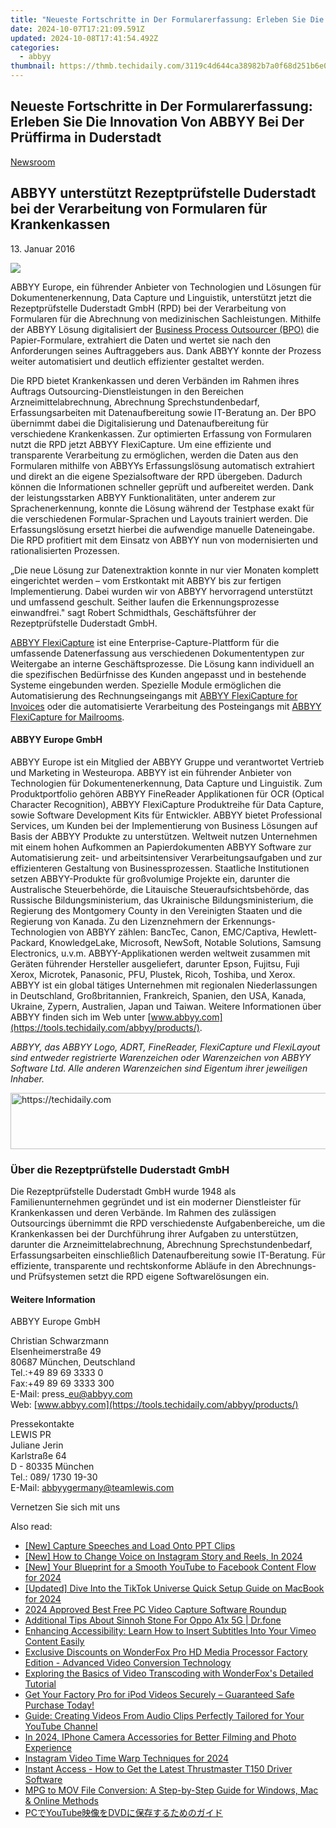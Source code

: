 ```yaml
---
title: "Neueste Fortschritte in Der Formularerfassung: Erleben Sie Die Innovation Von ABBYY Bei Der Prüffirma in Duderstadt"
date: 2024-10-07T17:21:09.591Z
updated: 2024-10-08T17:41:54.492Z
categories:
  - abbyy
thumbnail: https://thmb.techidaily.com/3119c4d644ca38982b7a0f68d251b6e048a299751591496c468d996da741d28a.jpg
---
```


## Neueste Fortschritte in Der Formularerfassung: Erleben Sie Die Innovation Von ABBYY Bei Der Prüffirma in Duderstadt

[Newsroom](https://tools.techidaily.com/abbyy/products/)

## ABBYY unterstützt Rezeptprüfstelle Duderstadt bei der Verarbeitung von Formularen für Krankenkassen

13\. Januar 2016

![](https://content.abbyy.com/-/media/project/abbyy/abbyy/branchtemplates/shutterstock_1272462163_1296-x-729.jpg?h=729&iar=0&w=1296)

ABBYY Europe, ein führender Anbieter von Technologien und Lösungen für Dokumentenerkennung, Data Capture und Linguistik, unterstützt jetzt die Rezeptprüfstelle Duderstadt GmbH (RPD) bei der Verarbeitung von Formularen für die Abrechnung von medizinischen Sachleistungen. Mithilfe der ABBYY Lösung digitalisiert der [Business Process Outsourcer (BPO)](https://www.abbyy.com/de/company/news/abbyy-unterstuetzt-rezeptpruefstelle-duderstadt-bei-der-verarbeitung-von-formularen-fuer-krankenkassen/# "BPOs und Outsourcing Dienstleister") die Papier-Formulare, extrahiert die Daten und wertet sie nach den Anforderungen seines Auftraggebers aus. Dank ABBYY konnte der Prozess weiter automatisiert und deutlich effizienter gestaltet werden.

Die RPD bietet Krankenkassen und deren Verbänden im Rahmen ihres Auftrags Outsourcing-Dienstleistungen in den Bereichen Arzneimittelabrechnung, Abrechnung Sprechstundenbedarf, Erfassungsarbeiten mit Datenaufbereitung sowie IT-Beratung an. Der BPO übernimmt dabei die Digitalisierung und Datenaufbereitung für verschiedene Krankenkassen. Zur optimierten Erfassung von Formularen nutzt die RPD jetzt ABBYY FlexiCapture. Um eine effiziente und transparente Verarbeitung zu ermöglichen, werden die Daten aus den Formularen mithilfe von ABBYYs Erfassungslösung automatisch extrahiert und direkt an die eigene Spezialsoftware der RPD übergeben. Dadurch können die Informationen schneller geprüft und aufbereitet werden. Dank der leistungsstarken ABBYY Funktionalitäten, unter anderem zur Sprachenerkennung, konnte die Lösung während der Testphase exakt für die verschiedenen Formular-Sprachen und Layouts trainiert werden. Die Erfassungslösung ersetzt hierbei die aufwendige manuelle Dateneingabe. Die RPD profitiert mit dem Einsatz von ABBYY nun von modernisierten und rationalisierten Prozessen.

„Die neue Lösung zur Datenextraktion konnte in nur vier Monaten komplett eingerichtet werden – vom Erstkontakt mit ABBYY bis zur fertigen Implementierung. Dabei wurden wir von ABBYY hervorragend unterstützt und umfassend geschult. Seither laufen die Erkennungsprozesse einwandfrei." sagt Robert Schmidthals, Geschäftsführer der Rezeptprüfstelle Duderstadt GmbH.

  
[ABBYY FlexiCapture](https://tools.techidaily.com/abbyy/products/) ist eine Enterprise-Capture-Plattform für die umfassende Datenerfassung aus verschiedenen Dokumententypen zur Weitergabe an interne Geschäftsprozesse. Die Lösung kann individuell an die spezifischen Bedürfnisse des Kunden angepasst und in bestehende Systeme eingebunden werden. Spezielle Module ermöglichen die Automatisierung des Rechnungseingangs mit [ABBYY FlexiCapture for Invoices](https://tools.techidaily.com/abbyy/products/) oder die automatisierte Verarbeitung des Posteingangs mit [ABBYY FlexiCapture for Mailrooms](https://tools.techidaily.com/abbyy/products/).

#### ABBYY Europe GmbH

ABBYY Europe ist ein Mitglied der ABBYY Gruppe und verantwortet Vertrieb und Marketing in Westeuropa. ABBYY ist ein führender Anbieter von Technologien für Dokumentenerkennung, Data Capture und Linguistik. Zum Produktportfolio gehören ABBYY FineReader Applikationen für OCR (Optical Character Recognition), ABBYY FlexiCapture Produktreihe für Data Capture, sowie Software Development Kits für Entwickler. ABBYY bietet Professional Services, um Kunden bei der Implementierung von Business Lösungen auf Basis der ABBYY Produkte zu unterstützen. Weltweit nutzen Unternehmen mit einem hohen Aufkommen an Papierdokumenten ABBYY Software zur Automatisierung zeit- und arbeitsintensiver Verarbeitungsaufgaben und zur effizienteren Gestaltung von Businessprozessen. Staatliche Institutionen setzen ABBYY-Produkte für großvolumige Projekte ein, darunter die Australische Steuerbehörde, die Litauische Steueraufsichtsbehörde, das Russische Bildungsministerium, das Ukrainische Bildungsministerium, die Regierung des Montgomery County in den Vereinigten Staaten und die Regierung von Kanada. Zu den Lizenznehmern der Erkennungs-Technologien von ABBYY zählen: BancTec, Canon, EMC/Captiva, Hewlett-Packard, KnowledgeLake, Microsoft, NewSoft, Notable Solutions, Samsung Electronics, u.v.m. ABBYY-Applikationen werden weltweit zusammen mit Geräten führender Hersteller ausgeliefert, darunter Epson, Fujitsu, Fuji Xerox, Microtek, Panasonic, PFU, Plustek, Ricoh, Toshiba, und Xerox. ABBYY ist ein global tätiges Unternehmen mit regionalen Niederlassungen in Deutschland, Großbritannien, Frankreich, Spanien, den USA, Kanada, Ukraine, Zypern, Australien, Japan und Taiwan. Weitere Informationen über ABBYY finden sich im Web unter [www.abbyy.com](https://tools.techidaily.com/abbyy/products/).

_ABBYY, das ABBYY Logo, ADRT, FineReader, FlexiCapture und FlexiLayout sind entweder registrierte Warenzeichen oder Warenzeichen von ABBYY Software Ltd. Alle anderen Warenzeichen sind Eigentum ihrer jeweiligen Inhaber._

<!-- affiliate ads begin -->
<a href="https://appsumo.8odi.net/c/5597632/2123750/7443" target="_top" id="2123750">
  <img src="//a.impactradius-go.com/display-ad/7443-2123750" border="0" alt="https://techidaily.com" width="728" height="90"/>
</a>
<img height="0" width="0" src="https://appsumo.8odi.net/i/5597632/2123750/7443" style="position:absolute;visibility:hidden;" border="0" />
<!-- affiliate ads end -->

### Über die Rezeptprüfstelle Duderstadt GmbH

Die Rezeptprüfstelle Duderstadt GmbH wurde 1948 als Familienunternehmen gegründet und ist ein moderner Dienstleister für Krankenkassen und deren Verbände. Im Rahmen des zulässigen Outsourcings übernimmt die RPD verschiedenste Aufgabenbereiche, um die Krankenkassen bei der Durchführung ihrer Aufgaben zu unterstützen, darunter die Arzneimittelabrechnung, Abrechnung Sprechstundenbedarf, Erfassungsarbeiten einschließlich Datenaufbereitung sowie IT-Beratung. Für effiziente, transparente und rechtskonforme Abläufe in den Abrechnungs- und Prüfsystemen setzt die RPD eigene Softwarelösungen ein.

#### Weitere Information

ABBYY Europe GmbH

Christian Schwarzmann  
Elsenheimerstraße 49   
80687 München, Deutschland  
Tel.:+49 89 69 3333 0  
Fax:+49 89 69 3333 300  
E-Mail: press\_eu@abbyy.com  
Web: [www.abbyy.com](https://tools.techidaily.com/abbyy/products/)

Pressekontakte  
LEWIS PR  
Juliane Jerin  
Karlstraße 64  
D - 80335 München  
Tel.: 089/ 1730 19-30  
E-Mail: [abbyygermany@teamlewis.com](https://tools.techidaily.com/abbyy/products/)

Vernetzen Sie sich mit uns

<ins class="adsbygoogle"
     style="display:block"
     data-ad-format="autorelaxed"
     data-ad-client="ca-pub-7571918770474297"
     data-ad-slot="1223367746"></ins>

<ins class="adsbygoogle"
     style="display:block"
     data-ad-client="ca-pub-7571918770474297"
     data-ad-slot="8358498916"
     data-ad-format="auto"
     data-full-width-responsive="true"></ins>

<span class="atpl-alsoreadstyle">Also read:</span>
<div><ul>
<li><a href="https://extra-resources.techidaily.com/new-capture-speeches-and-load-onto-ppt-clips/"><u>[New] Capture Speeches and Load Onto PPT Clips</u></a></li>
<li><a href="https://instagram-video-files.techidaily.com/new-how-to-change-voice-on-instagram-story-and-reels-in-2024/"><u>[New] How to Change Voice on Instagram Story and Reels, In 2024</u></a></li>
<li><a href="https://youtube-web.techidaily.com/our-blueprint-for-a-smooth-youtube-to-facebook-content-flow-for-2024/"><u>[New] Your Blueprint for a Smooth YouTube to Facebook Content Flow for 2024</u></a></li>
<li><a href="https://tiktok-video-files.techidaily.com/updated-dive-into-the-tiktok-universe-quick-setup-guide-on-macbook-for-2024/"><u>[Updated] Dive Into the TikTok Universe Quick Setup Guide on MacBook for 2024</u></a></li>
<li><a href="https://screen-sharing-recording.techidaily.com/2024-approved-best-free-pc-video-capture-software-roundup/"><u>2024 Approved Best Free PC Video Capture Software Roundup</u></a></li>
<li><a href="https://android-pokemon-go.techidaily.com/additional-tips-about-sinnoh-stone-for-oppo-a1x-5g-drfone-by-drfone-virtual-android/"><u>Additional Tips About Sinnoh Stone For Oppo A1x 5G | Dr.fone</u></a></li>
<li><a href="https://discover-advanced.techidaily.com/enhancing-accessibility-learn-how-to-insert-subtitles-into-your-vimeo-content-easily/"><u>Enhancing Accessibility: Learn How to Insert Subtitles Into Your Vimeo Content Easily</u></a></li>
<li><a href="https://discover-advanced.techidaily.com/exclusive-discounts-on-wonderfox-pro-hd-media-processor-factory-edition-advanced-video-conversion-technology/"><u>Exclusive Discounts on WonderFox Pro HD Media Processor Factory Edition - Advanced Video Conversion Technology</u></a></li>
<li><a href="https://discover-advanced.techidaily.com/exploring-the-basics-of-video-transcoding-with-wonderfoxs-detailed-tutorial/"><u>Exploring the Basics of Video Transcoding with WonderFox's Detailed Tutorial</u></a></li>
<li><a href="https://discover-advanced.techidaily.com/get-your-factory-pro-for-ipod-videos-securely-guaranteed-safe-purchase-today/"><u>Get Your Factory Pro for iPod Videos Securely – Guaranteed Safe Purchase Today!</u></a></li>
<li><a href="https://discover-advanced.techidaily.com/guide-creating-videos-from-audio-clips-perfectly-tailored-for-your-youtube-channel/"><u>Guide: Creating Videos From Audio Clips Perfectly Tailored for Your YouTube Channel</u></a></li>
<li><a href="https://vp-tips.techidaily.com/in-2024-iphone-camera-accessories-for-better-filming-and-photo-experience/"><u>In 2024, IPhone Camera Accessories for Better Filming and Photo Experience</u></a></li>
<li><a href="https://instagram-clips.techidaily.com/instagram-video-time-warp-techniques-for-2024/"><u>Instagram Video Time Warp Techniques for 2024</u></a></li>
<li><a href="https://hardware-updates.techidaily.com/instant-access-how-to-get-the-latest-thrustmaster-t150-driver-software/"><u>Instant Access - How to Get the Latest Thrustmaster T150 Driver Software</u></a></li>
<li><a href="https://discover-advanced.techidaily.com/mpg-to-mov-file-conversion-a-step-by-step-guide-for-windows-mac-and-online-methods/"><u>MPG to MOV File Conversion: A Step-by-Step Guide for Windows, Mac & Online Methods</u></a></li>
<li><a href="https://discover-advanced.techidaily.com/pcyoutubedvd/"><u>PCでYouTube映像をDVDに保存するためのガイド</u></a></li>
</ul></div>

